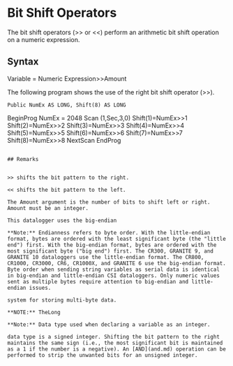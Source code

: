 # Bit Shift Operators

The bit shift operators (>> or <<) perform an arithmetic bit shift operation on a numeric expression.

## Syntax

Variable = Numeric Expression>>Amount

The following program shows the use of the right bit shift operator (>>).

```
Public NumEx AS LONG, Shift(8) AS LONG
```

BeginProg
NumEx = 2048
Scan (1,Sec,3,0)
Shift(1)=NumEx>>1
Shift(2)=NumEx>>2
Shift(3)=NumEx>>3
Shift(4)=NumEx>>4
Shift(5)=NumEx>>5
Shift(6)=NumEx>>6
Shift(7)=NumEx>>7
Shift(8)=NumEx>>8
NextScan
EndProg

```

## Remarks


>> shifts the bit pattern to the right.

<< shifts the bit pattern to the left.

The Amount argument is the number of bits to shift left or right. Amount must be an integer.

This datalogger uses the big-endian

**Note:** Endianness refers to byte order. With the little-endian format, bytes are ordered with the least significant byte (the "little end") first. With the big-endian format, bytes are ordered with the most significant byte ("big end") first. The CR300, GRANITE 9, and GRANITE 10 dataloggers use the little-endian format. The CR800, CR1000, CR3000, CR6, CR1000X, and GRANITE 6 use the big-endian format. Byte order when sending string variables as serial data is identical in big-endian and little-endian CSI dataloggers. Only numeric values sent as multiple bytes require attention to big-endian and little-endian issues.

system for storing multi-byte data.

**NOTE:** TheLong

**Note:** Data type used when declaring a variable as an integer.

data type is a signed integer. Shifting the bit pattern to the right maintains the same sign (i.e., the most significant bit is maintained as a 1 if the number is a negative). An [AND](and.md) operation can be performed to strip the unwanted bits for an unsigned integer.
```
